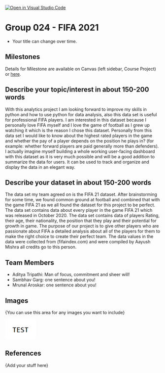 [![Open in Visual Studio Code](https://classroom.github.com/assets/open-in-vscode-f059dc9a6f8d3a56e377f745f24479a46679e63a5d9fe6f495e02850cd0d8118.svg)](https://classroom.github.com/online_ide?assignment_repo_id=5894040&assignment_repo_type=AssignmentRepo)
# Group 024 - FIFA 2021

- Your title can change over time.

## Milestones

Details for Milestone are available on Canvas (left sidebar, Course Project) or [here](https://firas.moosvi.com/courses/data301/project/milestone01.html).

## Describe your topic/interest in about 150-200 words

With this analytics project I am looking forward to improve my skills in python and how to use python for data analysis, also this data set is useful for professional FIFA players. I am interested in this dataset because I personally love FIFA myself and I love the game of football as I grew up watching it which is the reason I chose this dataset. Personally from this data set I would like to know about the highest rated players in the game and whether the pay of a player depends on the position he plays in? (for example: whether forward players are paid generally more than defenders). I actually imagine myself building a whole working user-facing dashboard with this dataset as it is very much possible and will be a good addition to summarize the data for users. It can be used to track and organize and display the data in an elegant way.

## Describe your dataset in about 150-200 words

The data set my team agreed on is the FIFA 21 dataset. After brainstorming for some time, we found common ground at football and combined that with the game FIFA 21 as we all found the dataset for this project to be perfect. The data set contains data about every player in the game FIFA 21 which was released in October 2020. The data set contains data of players Rating, their age, their nationality, the position that they play and their potential for growth in game. The purpose of our project is to give other players who are passionate about FIFA a detailed analysis about all of the players for them to make the right choice to create their perfect team. The data values in the data were collected from (fifaindex.com) and were compiled by Aayush Mishra all credits go to this person.


## Team Members

- Aditya Tripathi: Man of focus, commitment and sheer will!
- Sambhav Garg: one sentence about you!
- Mrunal Aroskar: one sentence about you!

## Images

{You can use this area for any images you want to include}

<img src ="images/test.png" width="100px">

## References

{Add your stuff here}



